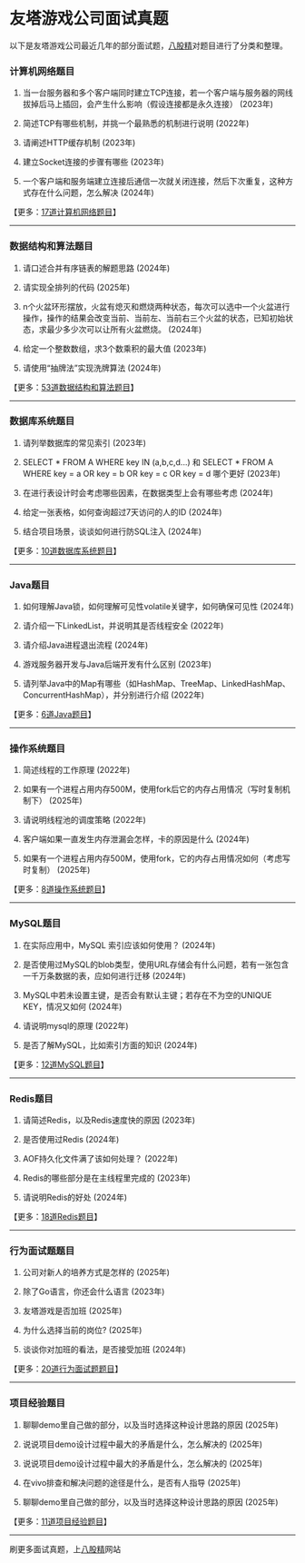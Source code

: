# 友塔游戏公司面试真题

以下是友塔游戏公司最近几年的部分面试题，[八股精](https://www.bagujing.com)对题目进行了分类和整理。

### 计算机网络题目

1. 当一台服务器和多个客户端同时建立TCP连接，若一个客户端与服务器的网线拔掉后马上插回，会产生什么影响（假设连接都是永久连接） (2023年) 

2. 简述TCP有哪些机制，并挑一个最熟悉的机制进行说明 (2022年) 

3. 请阐述HTTP缓存机制 (2023年) 

4. 建立Socket连接的步骤有哪些 (2023年) 

5. 一个客户端和服务端建立连接后通信一次就关闭连接，然后下次重复，这种方式存在什么问题，怎么解决 (2024年) 

【更多：[17道计算机网络题目](https://www.bagujing.com/companies)】


---

### 数据结构和算法题目

1. 请口述合并有序链表的解题思路 (2024年) 

2. 请实现全排列的代码 (2025年) 

3. n个火盆环形摆放，火盆有熄灭和燃烧两种状态，每次可以选中一个火盆进行操作，操作的结果会改变当前、当前左、当前右三个火盆的状态，已知初始状态，求最少多少次可以让所有火盆燃烧。 (2024年) 

4. 给定一个整数数组，求3个数乘积的最大值 (2023年) 

5. 请使用“抽牌法”实现洗牌算法 (2024年) 

【更多：[53道数据结构和算法题目](https://www.bagujing.com/companies)】


---

### 数据库系统题目

1. 请列举数据库的常见索引 (2023年) 

2. SELECT * FROM A WHERE key IN (a,b,c,d...) 和 SELECT * FROM A WHERE key = a OR key = b OR key = c OR key = d 哪个更好 (2023年) 

3. 在进行表设计时会考虑哪些因素，在数据类型上会有哪些考虑 (2024年) 

4. 给定一张表格，如何查询超过7天访问的人的ID (2024年) 

5. 结合项目场景，谈谈如何进行防SQL注入 (2024年) 

【更多：[10道数据库系统题目](https://www.bagujing.com/companies)】


---

### Java题目

1. 如何理解Java锁，如何理解可见性volatile关键字，如何确保可见性 (2024年) 

2. 请介绍一下LinkedList，并说明其是否线程安全 (2022年) 

3. 请介绍Java进程退出流程 (2024年) 

4. 游戏服务器开发与Java后端开发有什么区别 (2023年) 

5. 请列举Java中的Map有哪些（如HashMap、TreeMap、LinkedHashMap、ConcurrentHashMap），并分别进行介绍 (2022年) 

【更多：[6道Java题目](https://www.bagujing.com/companies)】


---

### 操作系统题目

1. 简述线程的工作原理 (2022年) 

2. 如果有一个进程占用内存500M，使用fork后它的内存占用情况（写时复制机制下） (2025年) 

3. 请说明线程池的调度策略 (2022年) 

4. 客户端如果一直发生内存泄漏会怎样，卡的原因是什么 (2024年) 

5. 如果有一个进程占用内存500M，使用fork，它的内存占用情况如何（考虑写时复制） (2025年) 

【更多：[8道操作系统题目](https://www.bagujing.com/companies)】


---

### MySQL题目

1. 在实际应用中，MySQL 索引应该如何使用？ (2024年) 

2. 是否使用过MySQL的blob类型，使用URL存储会有什么问题，若有一张包含一千万条数据的表，应如何进行迁移 (2024年) 

3. MySQL中若未设置主键，是否会有默认主键；若存在不为空的UNIQUE KEY，情况又如何 (2024年) 

4. 请说明mysql的原理 (2022年) 

5. 是否了解MySQL，比如索引方面的知识 (2024年) 

【更多：[12道MySQL题目](https://www.bagujing.com/companies)】


---

### Redis题目

1. 请简述Redis，以及Redis速度快的原因 (2023年) 

2. 是否使用过Redis (2024年) 

3. AOF持久化文件满了该如何处理？ (2022年) 

4. Redis的哪些部分是在主线程里完成的 (2023年) 

5. 请说明Redis的好处 (2024年) 

【更多：[18道Redis题目](https://www.bagujing.com/companies)】


---

### 行为面试题题目

1. 公司对新人的培养方式是怎样的 (2025年) 

2. 除了Go语言，你还会什么语言 (2023年) 

3. 友塔游戏是否加班 (2025年) 

4. 为什么选择当前的岗位? (2025年) 

5. 谈谈你对加班的看法，是否接受加班 (2024年) 

【更多：[20道行为面试题题目](https://www.bagujing.com/companies)】


---

### 项目经验题目

1. 聊聊demo里自己做的部分，以及当时选择这种设计思路的原因 (2025年) 

2. 说说项目demo设计过程中最大的矛盾是什么，怎么解决的 (2025年) 

3. 说说项目demo设计过程中最大的矛盾是什么，怎么解决的 (2025年) 

4. 在vivo排查和解决问题的途径是什么，是否有人指导 (2025年) 

5. 聊聊demo里自己做的部分，以及当时选择这种设计思路的原因 (2025年) 

【更多：[11道项目经验题目](https://www.bagujing.com/companies)】


---

刷更多面试真题，上[八股精](https://www.bagujing.com)网站